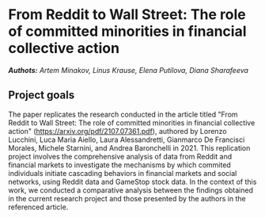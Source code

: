 # From Reddit to Wall Street: The role of committed minorities in financial collective action
***Authots:*** *Artem Minakov, Linus Krause, Elena Putilova, Diana Sharafeeva*

## Project goals 
The paper replicates the research conducted in the article titled "From Reddit to Wall Street: The role of committed minorities in financial collective action" (https://arxiv.org/pdf/2107.07361.pdf), authored by Lorenzo Lucchini, Luca Maria Aiello, Laura Alessandretti, Gianmarco De Francisci Morales, Michele Starnini, and Andrea Baronchelli in 2021. 
    This replication project involves the comprehensive analysis of data from Reddit and financial markets to investigate the mechanisms by which commited individuals initiate cascading behaviors in financial markets and social networks, using Reddit data and GameStop stock data. In the context of this work, we conducted a comparative analysis between the findings obtained in the current research project and those presented by the authors in the referenced article.  
